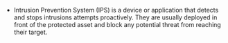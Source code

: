 - Intrusion Prevention System (IPS) is a device or application that detects and stops intrusions attempts proactively. They are usually deployed in front of the protected asset and block any potential threat from reaching their target.